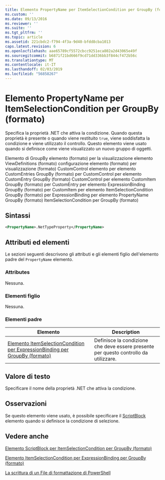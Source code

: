 ```yaml
---
title: Elemento PropertyName per ItemSelectionCondition per GroupBy (formato) | Microsoft Docs
ms.custom: ''
ms.date: 09/13/2016
ms.reviewer: ''
ms.suite: ''
ms.tgt_pltfrm: ''
ms.topic: article
ms.assetid: 221cbdc2-f794-4f3a-9d40-bfdd8cba1013
caps.latest.revision: 6
ms.openlocfilehash: aae65789cf5572cbcc9251eca802a2d43065e49f
ms.sourcegitcommit: b6871f21bd666f9cd71dd336bb3f844cf472b56c
ms.translationtype: MT
ms.contentlocale: it-IT
ms.lasthandoff: 02/03/2019
ms.locfileid: "56858267"
---
```

# <a name="propertyname-element-for-itemselectioncondition-for-groupby-format"></a>Elemento PropertyName per ItemSelectionCondition per GroupBy (formato)

Specifica la proprietà .NET che attiva la condizione. Quando questa proprietà è presente o quando viene restituito `true`, viene soddisfatta la condizione e viene utilizzato il controllo. Questo elemento viene usato quando si definisce come viene visualizzato un nuovo gruppo di oggetti.

Elemento di GroupBy elemento (formato) per la visualizzazione elemento ViewDefinitions (formato) configurazione elemento (formato) per visualizzazione (formato) CustomControl elemento per elemento CustomEntries GroupBy (formato) per CustomControl per elemento CustomEntry GroupBy (formato) CustomControl per elemento CustomItem GroupBy (formato) per CustomEntry per elemento ExpressionBinding GroupBy (formato) per CustomItem per elemento ItemSelectionCondition GroupBy (formato) per ExpressionBinding per elemento PropertyName GroupBy (formato) ItemSelectionCondition per GroupBy (formato)

## <a name="syntax"></a>Sintassi

```xml
<PropertyName>.NetTypeProperty</PropertyName>
```

## <a name="attributes-and-elements"></a>Attributi ed elementi

Le sezioni seguenti descrivono gli attributi e gli elementi figlio dell'elemento padre del `PropertyName` elemento.

### <a name="attributes"></a>Attributes

Nessuna.

### <a name="child-elements"></a>Elementi figlio

Nessuna.

### <a name="parent-elements"></a>Elementi padre

|Elemento|Description|
|-------------|-----------------|
|[Elemento ItemSelectionCondition per ExpressionBinding per GroupBy (formato)](./itemselectioncondition-element-for-expressionbinding-for-groupby-format.md)|Definisce la condizione che deve essere presente per questo controllo da utilizzare.|

## <a name="text-value"></a>Valore di testo

Specificare il nome della proprietà .NET che attiva la condizione.

## <a name="remarks"></a>Osservazioni

Se questo elemento viene usato, è possibile specificare il [ScriptBlock](./scriptblock-element-for-itemselectioncondition-for-groupby-format.md) elemento quando si definisce la condizione di selezione.

## <a name="see-also"></a>Vedere anche

[Elemento ScriptBlock per ItemSelectionCondition per GroupBy (formato)](./scriptblock-element-for-itemselectioncondition-for-groupby-format.md)

[Elemento ItemSelectionCondition per ExpressionBinding per GroupBy (formato)](./itemselectioncondition-element-for-expressionbinding-for-groupby-format.md)

[La scrittura di un File di formattazione di PowerShell](./writing-a-powershell-formatting-file.md)
